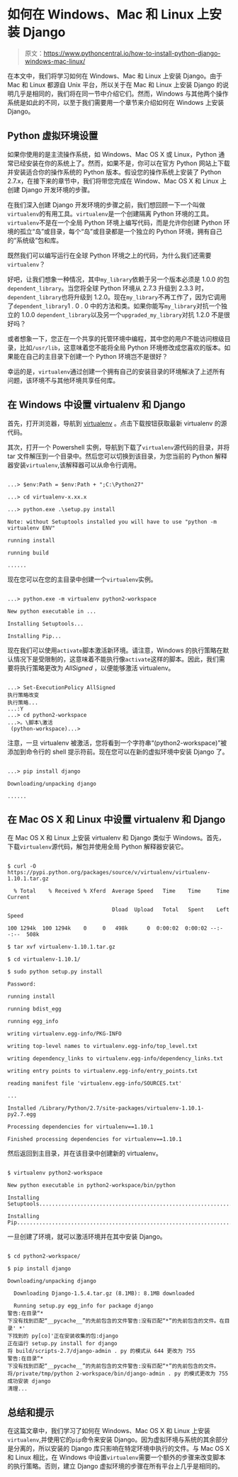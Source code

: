 # 如何在 Windows、Mac 和 Linux 上安装 Django

> 原文：<https://www.pythoncentral.io/how-to-install-python-django-windows-mac-linux/>

在本文中，我们将学习如何在 Windows、Mac 和 Linux 上安装 Django。由于 Mac 和 Linux 都源自 Unix 平台，所以关于在 Mac 和 Linux 上安装 Django 的说明几乎是相同的，我们将在同一节中介绍它们。然而，Windows 与其他两个操作系统是如此的不同，以至于我们需要用一个章节来介绍如何在 Windows 上安装 Django。

## Python 虚拟环境设置

如果你使用的是主流操作系统，如 Windows、Mac OS X 或 Linux，Python 通常已经安装在你的系统上了。然而，如果不是，你可以在官方 Python 网站上下载并安装适合你的操作系统的 Python 版本。假设您的操作系统上安装了 Python 2.7.x，在接下来的章节中，我们将带您完成在 Window、Mac OS X 和 Linux 上创建 Django 开发环境的步骤。

在我们深入创建 Django 开发环境的步骤之前，我们想回顾一下一个叫做`virtualenv`的有用工具。`virtualenv`是一个创建隔离 Python 环境的工具。`virtualenv`不是在一个全局 Python 环境上编写代码，而是允许你创建 Python 环境的孤立“岛”或目录，每个“岛”或目录都是一个独立的 Python 环境，拥有自己的“系统级”包和库。

既然我们可以编写运行在全球 Python 环境之上的代码，为什么我们还需要`virtualenv`？

好吧，让我们想象一种情况，其中`my_library`依赖于另一个版本必须是 1.0.0 的包`dependent_library`。当您将全球 Python 环境从 2.7.3 升级到 2.3.3 时，`dependent_library`也将升级到 1.2.0。现在`my_library`不再工作了，因为它调用了`dependent_library`1 . 0 . 0 中的方法和类。如果你能写`my_library`对抗一个独立的 1.0.0 `dependent_library`以及另一个`upgraded_my_library`对抗 1.2.0 不是很好吗？

或者想象一下，您正在一个共享的托管环境中编程，其中您的用户不能访问根级目录，比如`/usr/lib`，这意味着您不能将全局 Python 环境修改成您喜欢的版本。如果能在自己的主目录下创建一个 Python 环境岂不是很好？

幸运的是，`virtualenv`通过创建一个拥有自己的安装目录的环境解决了上述所有问题，该环境不与其他环境共享任何库。

## 在 Windows 中设置 virtualenv 和 Django

首先，打开浏览器，导航到 [virtualenv](https://pypi.org/project/virtualenv/ "virtualenv") 。点击下载按钮获取最新 virtualenv 的源代码。

其次，打开一个 Powershell 实例，导航到下载了`virtualenv`源代码的目录，并将 tar 文件解压到一个目录中。然后您可以切换到该目录，为您当前的 Python 解释器安装`virtualenv`,该解释器可以从命令行调用。

```

...> $env:Path = $env:Path + ";C:\Python27"

...> cd virtualenv-x.xx.x

...> python.exe .\setup.py install

Note: without Setuptools installed you will have to use "python -m virtualenv ENV"

running install

running build

......

```

现在您可以在您的主目录中创建一个`virtualenv`实例。

```

...> python.exe -m virtualenv python2-workspace

New python executable in ...

Installing Setuptools...

Installing Pip...

```

现在我们可以使用`activate`脚本激活新环境。请注意，Windows 的执行策略在默认情况下是受限制的，这意味着不能执行像`activate`这样的脚本。因此，我们需要将执行策略更改为 *AllSigned* ，以便能够激活 virtualenv。

```

...> Set-ExecutionPolicy AllSigned
执行策略改变
执行策略...
...:Y 
...> cd python2-workspace 
...>。\脚本\激活
 (python-workspace)...>
```

注意，一旦 virtualenv 被激活，您将看到一个字符串“(python2-workspace)”被添加到命令行的 shell 提示符前。现在您可以在新的虚拟环境中安装 Django 了。

```

...> pip install django

Downloading/unpacking django

......

```

## 在 Mac OS X 和 Linux 中设置 virtualenv 和 Django

在 Mac OS X 和 Linux 上安装 virtualenv 和 Django 类似于 Windows。首先，下载`virtualenv`源代码，解包并使用全局 Python 解释器安装它。

```

$ curl -O https://pypi.python.org/packages/source/v/virtualenv/virtualenv-1.10.1.tar.gz

  % Total    % Received % Xferd  Average Speed   Time    Time     Time  Current

                                 Dload  Upload   Total   Spent    Left  Speed

100 1294k  100 1294k    0     0   498k      0  0:00:02  0:00:02 --:--:--  508k

$ tar xvf virtualenv-1.10.1.tar.gz

$ cd virtualenv-1.10.1/

$ sudo python setup.py install

Password:

running install

running bdist_egg

running egg_info

writing virtualenv.egg-info/PKG-INFO

writing top-level names to virtualenv.egg-info/top_level.txt

writing dependency_links to virtualenv.egg-info/dependency_links.txt

writing entry points to virtualenv.egg-info/entry_points.txt

reading manifest file 'virtualenv.egg-info/SOURCES.txt'

...

Installed /Library/Python/2.7/site-packages/virtualenv-1.10.1-py2.7.egg

Processing dependencies for virtualenv==1.10.1

Finished processing dependencies for virtualenv==1.10.1

```

然后返回到主目录，并在该目录中创建新的 virtualenv。

```

$ virtualenv python2-workspace

New python executable in python2-workspace/bin/python

Installing Setuptools..............................................................................................................................................................................................................................done.

Installing Pip.....................................................................................................................................................................................................................................................................................................................................done.

```

一旦创建了环境，就可以激活环境并在其中安装 Django。

```

$ cd python2-workspace/

$ pip install django

Downloading/unpacking django

  Downloading Django-1.5.4.tar.gz (8.1MB): 8.1MB downloaded

  Running setup.py egg_info for package django
警告:在目录“*
下没有找到匹配“__pycache__”的先前包含的文件警告:没有匹配“*”的先前包含的文件。在目录' *' 
下找到的 py[co]'正在安装收集的包:django 
正在运行 setup.py install for django 
将 build/scripts-2.7/django-admin . py 的模式从 644 更改为 755
警告:在目录“*
下没有找到匹配“__pycache__”的先前包含的文件警告:没有匹配“*”的先前包含的文件。将/private/tmp/python 2-workspace/bin/django-admin . py 的模式更改为 755 
成功安装 django 
清理...

```

## 总结和提示

在这篇文章中，我们学习了如何在 Windows、Mac OS X 和 Linux 上安装`virtualenv`,并使用它的`pip`命令来安装 Django。因为虚拟环境与系统的其余部分是分离的，所以安装的 Django 库只影响在特定环境中执行的文件。与 Mac OS X 和 Linux 相比，在 Windows 中设置`virtualenv`需要一个额外的步骤来改变脚本的执行策略。否则，建立 Django 虚拟环境的步骤在所有平台上几乎是相同的。